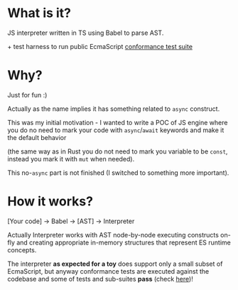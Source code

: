 # What is it?

JS interpreter written in TS using Babel to parse AST.

\+ test harness to run public EcmaScript [conformance test suite](https://github.com/tc39/test262#test262-ecmascript-test-suite-ecma-tr104)

# Why?
Just for fun :)


Actually as the name implies it has something related to `async` construct.

This was my initial motivation - I wanted to write a POC of JS engine where you do no need to mark your code with `async`/`await` keywords and make it the default behavior

(the same way as in Rust you do not need to mark you variable to be `const`, instead you mark it with `mut` when needed).

This no-`async` part is not finished (I switched to something more important).

# How it works?

[Your code] -> Babel -> [AST] -> Interpreter

Actually Interpreter works with AST node-by-node executing constructs on-fly and creating appropriate in-memory structures that represent ES runtime concepts.

The interpreter **as expected for a toy** does support only a small subset of EcmaScript, but anyway conformance tests are executed against the codebase and some of tests and sub-suites **pass** (check [here](https://gitlab.com/gerich.home/js-no-async/-/pipelines))!
